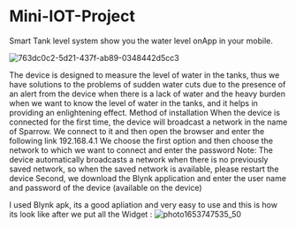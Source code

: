 # Mini-IOT-Project
Smart Tank level system show you the water level  onApp in your mobile.

![763dc0c2-5d21-437f-ab89-0348442d5cc3](https://user-images.githubusercontent.com/29107541/170829857-cc9c8683-952d-40c5-8a6b-67e62f152d5a.jpg)

The device is designed to measure the level of water in the tanks, thus we have solutions to the problems of sudden water cuts due to the presence of an alert from the device when there is a lack of water and the heavy burden when we want to know the level of water in the tanks, and it helps in providing an enlightening effect.
Method of installation
When the device is connected for the first time, the device will broadcast a network in the name of Sparrow. We connect to it and then open the browser and enter the following link
192.168.4.1 We choose the first option and then choose the network to which we want to connect and enter the password
Note: The device automatically broadcasts a network when there is no previously saved network, so when the saved network is available, please restart the device
Second, we download the Blynk application and enter the user name and password of the device (available on the device)


I used Blynk apk, its a good apliation and very easy to use and this is how its look like after we put all the Widget :
![photo1653747535_50](https://user-images.githubusercontent.com/29107541/170829701-805a099d-7311-4a60-90c0-b02fd424df4c.jpeg)
